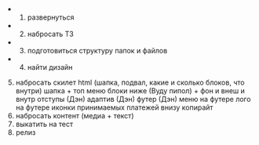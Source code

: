 + 1. развернуться 
+ 2. набросать ТЗ 
+ 3. подготовиться структуру папок и файлов 
+ 4. найти дизайн
5. набросать скилет html (шапка, подвал, какие и сколько блоков, что внутри)
	шапка
		+ топ меню
		блоки ниже (Вуду пипол)
		+ фон и внеш и внутр отступы (Дэн)
		адаптив (Дэн)
	футер (Дэн)
		меню на футере
		лого на футере
		иконки принимаемых платежей внизу
		копирайт
7. набросать контент (медиа + текст)
8. выкатить на тест 
9. релиз